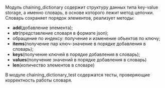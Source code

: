Модуль chaining_dictionary содержит структуру данных  типа 
key-value storage, а именно словарь, в основе которого лежит
метод цепочки. Словарь сохраняет порядок элементов, реализует
методы: 
* __add__(добавление элемента);
* __str__(представление словаря в формате json);
* обращение по индексу: получение и изменение объектов по ключу;
* __items__(получение пар ключ-значение в порядке добавления в словарь);
* __keys__(получение ключей в порядке добавления в словарь);
* __values__(получение значений в порядке добавления в словарь)
* __len__(количество элементов в словаре)

В модуле chaining_dictionary_test содержатся тесты, проверяющие
корректность работы словаря.

